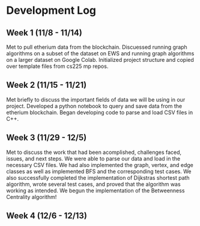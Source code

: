 # Development Log

## Week 1 (11/8 - 11/14)

Met to pull etherium data from the blockchain. Discuessed running graph algorithms on a subset of the dataset on EWS and running graph algorithms on a larger dataset on Google Colab. Initialized project structure and copied over template files from cs225 mp repos. 

## Week 2 (11/15 - 11/21)

Met briefly to discuss the important fields of data we will be using in our project. Developed a python notebook to query and save data from the etherium blockchain. Began developing code to parse and load CSV files in C++.

## Week 3 (11/29 - 12/5)
Met to discuss the work that had been acomplished, challenges faced, issues, and next steps. We were able to parse our data and load in the necessary CSV files. We had also implemented the graph, vertex, and edge classes as well as implemented BFS and the corresponding test cases. We also successfully completed the implementation of Dijkstras shortest path algorithm, wrote several test cases, and proved that the algorithm was working as intended. We begun the implementation of the Betweenness Centrality algorithm!

## Week 4 (12/6 - 12/13)
